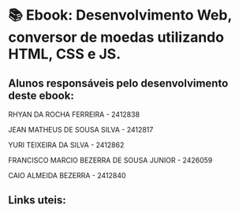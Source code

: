 # :books: Ebook: Desenvolvimento Web, conversor de moedas utilizando HTML, CSS e JS.

## Alunos responsáveis pelo desenvolvimento deste ebook:
RHYAN DA ROCHA FERREIRA - 2412838

JEAN MATHEUS DE SOUSA SILVA - 2412817

YURI TEIXEIRA DA SILVA - 2412862

FRANCISCO MARCIO BEZERRA DE SOUSA JUNIOR - 2426059

CAIO ALMEIDA BEZERRA - 2412840

## Links uteis:
